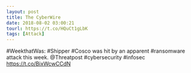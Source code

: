 ```yaml
---
layout: post
title: The CyberWire
date: 2018-08-02 03:00:21
tourl: https://t.co/HQuCt1gLbK
tags: [Attack]
---
```

#WeekthatWas: #Shipper #Cosco was hit by an apparent #ransomware attack this week. @Threatpost #cybersecurity #infosec https://t.co/BixWcwCCdN